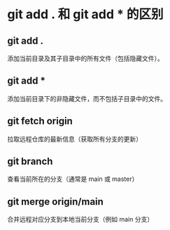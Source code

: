 # git add . 和 git add * 的区别
## git add .
添加当前目录及其子目录中的所有文件（包括隐藏文件）。    
## git add * 
添加当前目录下的非隐藏文件，而不包括子目录中的文件。

## git fetch origin
拉取远程仓库的最新信息（获取所有分支的更新）


## git branch
查看当前所在的分支（通常是 main 或 master）


## git merge origin/main
合并远程对应分支到本地当前分支（例如 main 分支）
